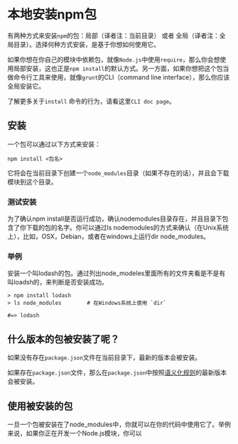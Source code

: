 # 本地安装npm包

有两种方式来安装`npm`的包：局部（译者注：当前目录） 或者 全局（译者注：全局目录）。选择何种方式安装，是基于你想如何使用它。

如果你想在你自己的模块中依赖包，就像`Node.js`中使用`require`，那么你会想使用局部安装，这也正是`npm install`的默认方式。另一方面，如果你想把这个包当做命令行工具来使用，就像`grunt`的CLI（command line interface），那么你应该全局安装它。

了解更多关于`install` 命令的行为，请看这里`CLI doc page`。

## 安装

一个包可以通过以下方式来安装：

```
npm install <包名>
```

它将会在当前目录下创建一个`node_modules`目录（如果不存在的话），并且会下载模块到这个目录。

### 测试安装

为了确认npm install是否运行成功，确认nodemodules目录存在，并且目录下包含了你下载的包的名字。你可以通过ls nodemodules的方式来确认（在Unix系统上），比如，OSX，Debian，或者在windows上运行dir node\_modules。

### 举例

安装一个叫lodash的包。通过列出node\_modeles里面所有的文件夹看是不是有叫loadsh的，来判断是否安装成功。

    > npm install lodash
    > ls node_modules        # 在Windows系统上使用 `dir` 

    #=> lodash

## 什么版本的包被安装了呢？

如果没有存在`package.json`文件在当前目录下，最新的版本会被安装。

如果存在`package.json`文件，那么在`package.json`中按照[语义化规则](https://docs.npmjs.com/getting-started/semantic-versioning)的最新版本会被安装。

## 使用被安装的包

一旦一个包被安装在了node\_modules中，你就可以在你的代码中使用它了。举例来说，如果你正在开发一个Node.js模块，你可以



